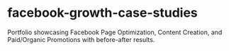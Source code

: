 # facebook-growth-case-studies
Portfolio showcasing Facebook Page Optimization, Content Creation, and Paid/Organic Promotions with before-after results.

